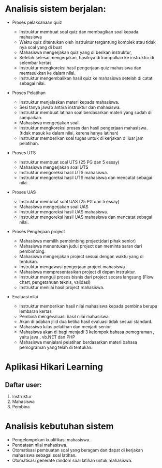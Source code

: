# Analisis sistem berjalan:
- Proses pelaksanaan quiz
  - Instruktur membuat soal quiz dan membagikan soal kepada mahasiswa
  - Waktu quiz ditentukan oleh instruktur tergantung komplek atau tidak nya soal yang di buat
  - Mahasiswa mengerjakan quiz yang di berikan instruktur,  
  - Setelah selesai mengerjakan, hasilnya di kumpulkan ke instruktur di selembar kertas
  - Instruktur mengkoreksi hasil pengerjaan quiz mahasiswa dan memasukkan ke dalam nilai.
  - Instruktur mengembalikan  hasil quiz ke mahasiswa setelah di catat sebagai nilai.

- Proses Pelatihan
  - Instruktur menjelaskan materi kepada mahasiswa.
  - Sesi tanya jawab antara instruktur dan mahasiswa.
  - Instruktur membuat latihan soal berdasarkan materi yang sudah di sampaikan.
  - Mahasiswa mengerjakan soal.
  - Instruktur mengkoreksi proses dan hasil pengerjaan mahasiswa. (tidak masuk ke dalam nilai, karena hanya latihan)
  - Instruktur memberikan soal tugas untuk di kerjakan di luar jam pelatihan.
 
- Proses UTS
  - Instruktur membuat soal UTS (25 PG dan 5 essay)
  - Mahasiswa mengerjakan soal UTS
  - Instruktur mengoreksi hasil UTS mahasiswa.
  - Instruktur mengoreksi hasil UTS mahasiswa dan mencatat sebagai nilai.

- Proses UAS
  - Instruktur membuat soal UAS (25 PG dan 5 essay)
  - Mahasiswa mengerjakan soal UAS
  - Instruktur mengoreksi hasil UAS mahasiswa.
  - Instruktur mengoreksi hasil UAS mahasiswa dan mencatat sebagai nilai.

- Proses Pengerjaan project
  - Mahasiswa memilih pembimbing project(dari pihak senior)
  - Mahasiswa menentukan judul project dan meminta saran dari pembimbing.
  - Mahasiswa mengerjakan project sesuai dengan waktu yang di tentukan. 
  - Instruktur mengawasi pengerjaan project mahasiswa
  - Mahasiswa mempresentasikan project di depan instruktur.
  - Instruktur menguji proses bisnis dari project secara langsung (Flow chart, pengetahuan teknis, validasi)
  - Instruktur menilai hasil project mahasiswa.
  
- Evaluasi nilai
  - Instruktur memberikan hasil nilai mahasiswa kepada pembina berupa lembaran kertas
  - Pembina mengevaluasi hasil nilai mahasiswa.
  - Akan di adakan jilid dua ketika hasil evaluasi tidak sesuai standard.
  - Mahassiwa lulus pelatihan dan menjadi senior.
  - Mahasiswa akan di bagi menjadi 3 kelompok bahasa pemograman , yaitu java , vb.NET dan PHP
  - Mahasiswa menjalani pelatihan berdasarkan materi bahasa pemograman yang telah di tentukan.

# Aplikasi Hikari Learning

## Daftar user:
1. Instruktur
2. Mahasiswa
3. Pembina

# Analisis kebutuhan sistem
- Pengelompokan kualifikasi mahasiswa.
- Pendataan nilai mahasiswa.
- Otomatisasi pembuatan soal yang beragam dan dapat di kerjakan mahasiswa sebagai soal latihan.
- Otomatisasi generate random soal latihan untuk mahasiswa.
